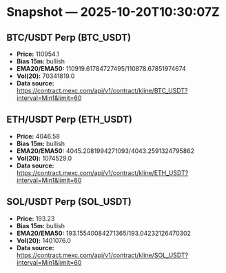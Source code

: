 # Snapshot — 2025-10-20T10:30:07Z

## BTC/USDT Perp (BTC_USDT)
- **Price:** 110954.1
- **Bias 15m:** bullish
- **EMA20/EMA50:** 110919.61784727495/110878.67851974674
- **Vol(20):** 70341819.0
- **Data source:** https://contract.mexc.com/api/v1/contract/kline/BTC_USDT?interval=Min1&limit=60

## ETH/USDT Perp (ETH_USDT)
- **Price:** 4046.58
- **Bias 15m:** bullish
- **EMA20/EMA50:** 4045.2081994271093/4043.2591324795862
- **Vol(20):** 1074529.0
- **Data source:** https://contract.mexc.com/api/v1/contract/kline/ETH_USDT?interval=Min1&limit=60

## SOL/USDT Perp (SOL_USDT)
- **Price:** 193.23
- **Bias 15m:** bullish
- **EMA20/EMA50:** 193.15540084271365/193.04232126470302
- **Vol(20):** 1401076.0
- **Data source:** https://contract.mexc.com/api/v1/contract/kline/SOL_USDT?interval=Min1&limit=60
